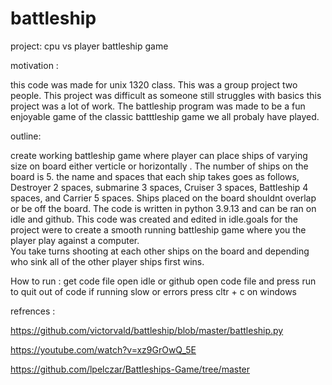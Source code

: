 # battleship
project: 
cpu vs player battleship game 

motivation :

this code was made for unix 1320 class. This was a group project two people. This project was difficult as someone still struggles with 
basics this project was a lot of work. The battleship program was made to be a fun enjoyable game of the classic batttleship game we all probaly have played. 

outline: 

create working battleship game where player can place ships of varying size on  board either verticle or horizontally . 
The number of ships on the board is 5. the name and spaces that each ship takes goes as follows, Destroyer 2 spaces, submarine 3 spaces, Cruiser 3 spaces, Battleship 4 spaces, and Carrier 5 spaces.
Ships placed on the board shouldnt overlap or be off the board. The code is written in python 3.9.13 and  can be ran on idle and github.
This code was created and edited in idle.goals for the project were to create a smooth running battleship game where you the player play against a computer. \
You take turns shooting at each other ships on the board and depending who sink all of the other player ships first wins. 

How to run :
get code file 
open idle or github 
open code file and press run 
to quit out of code if running slow or errors press cltr + c on windows 


refrences :

https://github.com/victorvald/battleship/blob/master/battleship.py

https://youtube.com/watch?v=xz9GrOwQ_5E

 https://github.com/lpelczar/Battleships-Game/tree/master
